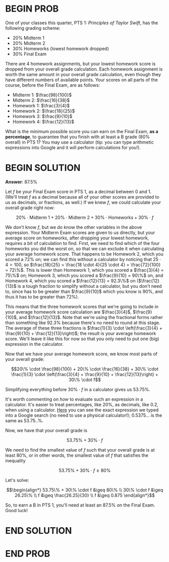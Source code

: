 # BEGIN PROB

One of your classes this quarter, PTS 1: _Principles of Taylor Swift_, has the following grading scheme:

- 20% Midterm 1
- 20% Midterm 2
- 30% Homeworks (lowest homework dropped)
- 30% Final Exam

There are 4 homework assignments, but your lowest homework score is dropped from your overall grade calculation. Each homework assignment is worth the same amount in your overall grade calculation, even though they have different numbers of available points. Your scores on all parts of the course, before the Final Exam, are as follows:

- Midterm 1: $\frac{98}{100}$
- Midterm 2: $\frac{16}{38}$
- Homework 1: $\frac{3}{4}$
- Homework 2: $\frac{18}{25}$
- Homework 3: $\frac{9}{10}$
- Homework 4: $\frac{12}{13}$

What is the minimum possible score you can earn on the Final Exam, **as a percentage**, to guarantee that you finish with at least a B grade (80% overall) in PTS 1? You may use a calculator (tip: you can type arithmetic expressions into Google and it will perform calculations for you!).

# BEGIN SOLUTION

**Answer**: 87.5%

Let $f$ be your Final Exam score in PTS 1, as a decimal between 0 and 1. (We'll treat $f$ as a decimal because all of your other scores are provided to us as decimals, or fractions, as well.) If we knew $f$, we could calculate your overall grade right now:

$$20\% \cdot \text{Midterm 1} + 20\% \cdot \text{Midterm 2} + 30\% \cdot \text{Homeworks} + 30\% \cdot f$$

We don't know $f$, but we do know the other variables in the above expression. Your Midterm Exam scores are given to us directly, but your average score on homeworks, after dropping your lowest homework, requires a bit of calculation to find. First, we need to find which of the four homeworks you did the worst on, so that we can exclude it when calculating your average homework score. That happens to be Homework 2, which you scored a 72% on; we can find this without a calculator by noticing that $25 \cdot 4 = 100$, so $\frac{18}{25} = \frac{18 \cdot 4}{25 \cdot 4} = \frac{72}{100} = 72\%$. This is lower than Homework 1, which you scored a $\frac{3}{4} = 75\%$ on; Homework 3, which you scored a $\frac{9}{10} = 90\%$ on, and Homework 4, which you scored a $\frac{12}{13} = 92.3\%$ on ($\frac{12}{13}$ is a tough fraction to simplify without a calculator, but you don't need to, since has to be greater than $\frac{9}{10}$ which you know is 90%, and thus it has to be greater than 72%).

This means that the three homework scores that we're going to include in your average homework score calculation are $\frac{3}{4}$, $\frac{9}{10}$, and $\frac{12}{13}$. Note that we're using the fractional forms rather than something like 92.3% because there's no need to round at this stage. The average of these three fractions is $\frac{1}{3} \cdot \left(\frac{3}{4} + \frac{9}{10} + \frac{12}{13}\right)$; the result is your average homework score. We'll leave it like this for now so that you only need to put one (big) expression in the calculator.

Now that we have your average homework score, we know most parts of your overall grade:

$$20\% \cdot \frac{98}{100} + 20\% \cdot \frac{16}{38} + 30\% \cdot \frac{1}{3} \cdot \left(\frac{3}{4} + \frac{9}{10} + \frac{12}{13}\right) + 30\% \cdot f$$

Simplifying everything before $30\% \cdot f$ in a calculator gives us 53.75%. 

It's worth commenting on _how_ to evaluate such an expression in a calculator. It's easier to treat percentages, like 20%, as decimals, like 0.2, when using a calculator.
<a href="https://www.google.com/search?q=0.2+*+(98%2F100)+%2B+0.2+*+(16%2F38)+%2B+0.3+*+(3%2F4+%2B+9%2F10+%2B+12%2F13)+%2F+3&sourceid=chrome&ie=UTF-8" target="_blank">Here</a> you can see the exact expression we typed into a Google search (no need to use a physical calculator!); 0.5375... is the same as 53.75..%.

Now, we have that your overall grade is

$$53.75\% + 30\% \cdot f$$

We need to find the smallest value of $f$ such that your overall grade is at least 80%, or in other words, the smallest value of $f$ that satisfies the inequality

$$53.75\% + 30\% \cdot f \geq 80\%$$

Let's solve:

$$\begin{align*} 53.75\% + 30\% \cdot f &\geq 80\% \\ 30\% \cdot f &\geq 26.25\% \\ f &\geq \frac{26.25}{30} \\ f &\geq 0.875 \end{align*}$$

So, to earn a B in PTS 1, you'll need at least an 87.5% on the Final Exam. Good luck!

# END SOLUTION

# END PROB